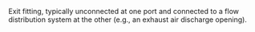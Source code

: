 Exit fitting, typically unconnected at one port and connected to a flow distribution system at the other (e.g., an exhaust air discharge opening).
